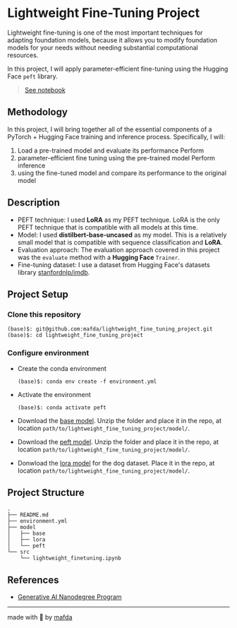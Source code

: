 # Lightweight Fine-Tuning Project

Lightweight fine-tuning is one of the most important techniques for adapting
foundation models, because it allows you to modify foundation models for your
needs without needing substantial computational resources.

In this project, I will apply parameter-efficient fine-tuning using the
Hugging Face `peft` library.

> [See notebook](src/lightweight_finetuning.ipynb)

## Methodology

In this project, I will bring together all of the essential components of a
PyTorch + Hugging Face training and inference process. Specifically, I will:

1. Load a pre-trained model and evaluate its performance Perform
2. parameter-efficient fine tuning using the pre-trained model Perform inference
3. using the fine-tuned model and compare its performance to the original model

## Description

* PEFT technique: I used **LoRA** as my PEFT technique. LoRA is the only PEFT
  technique that is compatible with all models at this time.
* Model: I used **distilbert-base-uncased** as my model. This is a relatively
  small model that is compatible with sequence classification and **LoRA**.
* Evaluation approach: The evaluation approach covered in this project was the
  `evaluate` method with a **Hugging Face** `Trainer`.
* Fine-tuning dataset: I use a dataset from Hugging Face's datasets library
  [stanfordnlp/imdb](https://huggingface.co/datasets/stanfordnlp/imdb).

## Project Setup

### Clone this repository

```shell
(base)$: git@github.com:mafda/lightweight_fine_tuning_project.git
(base)$: cd lightweight_fine_tuning_project
```

### Configure environment

- Create the conda environment

    ```shell
    (base)$: conda env create -f environment.yml
    ```

- Activate the environment

    ```shell
    (base)$: conda activate peft
    ```

- Download the [base
  model](https://drive.google.com/drive/folders/10oHiSKabEgOMj1p88Dw0hSIN1gSHoyvG?usp=share_link).
  Unzip the folder and place it in the repo, at location
  `path/to/lightweight_fine_tuning_project/model/`.

- Download the [peft
  model](https://drive.google.com/drive/folders/10oHiSKabEgOMj1p88Dw0hSIN1gSHoyvG?usp=share_link).
  Unzip the folder and place it in the repo, at location
  `path/to/lightweight_fine_tuning_project/model/`.

- Donwload the [lora
  model](https://drive.google.com/drive/folders/10oHiSKabEgOMj1p88Dw0hSIN1gSHoyvG?usp=share_link)
  for the dog dataset.  Place it in the repo, at location
  `path/to/lightweight_fine_tuning_project/model/`.

## Project Structure

```shell
.
├── README.md
├── environment.yml
├── model
│   ├── base
│   ├── lora
│   └── peft
└── src
    └── lightweight_finetuning.ipynb
```

## References

- [Generative AI Nanodegree
  Program](https://www.udacity.com/course/generative-ai--nd608)

---

made with 💙 by [mafda](https://mafda.github.io/)
